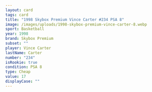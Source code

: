 ```yaml
---
layout: card
tags: card
title: "1998 Skybox Premium Vince Carter #234 PSA 8"
image: /images/uploads/1998-skybox-premium-vince-carter-8.webp
sport: Basketball
year: 1998
brand: Skybox Premium
subset: ""
player: Vince Carter
lastName: Carter
number: "234"
isRookie: true
condition: PSA 8
type: Cheap
value: 17
displayCase: ""
---
```


